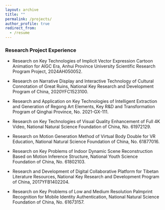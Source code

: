 ```yaml
---
layout: archive
title: ""
permalink: /projects/
author_profile: true
redirect_from:
  - /resume
---
```


### Research Project Experience

- Research on Key Technologies of Implicit Vector Expression Cartoon Animation for AIGC Era, Anhui Province University Scientific Research Program Project, 2024AH050052.

- Research on Narrative Display and Interactive Technology of Cultural Connotation of Great Ruins, National Key Research and Development Program of China, 2020YFC1523100.

- Research and Application on Key Technologies of Intelligent Extraction and Generation of Regong Art Elements, Key R&D and Transformation Program of Qinghai Province, No. 2021-GX-111.

- Research on Key Technologies of Visual Quality Enhancement of Full 4K Video, National Natural Science Foundation of China, No. 61972129.

- Research on Motion Generation Method of Virtual Body Double for VR Education, National Natural Science Foundation of China, No. 61877016.

- Research on Key Problems of Indoor Dynamic Scene Reconstruction Based on Motion Inference Structure, National Youth Science Foundation of China, No. 61802103.

- Research and Development of Digital Collaborative Platform for Tibetan Literature Resources, National Key Research and Development Program of China, 2017YFB1402204.

- Research on Key Problems of Low and Medium Resolution Palmprint Recognition for Mobile Identity Authentication, National Natural Science Foundation of China, No. 61673157.






